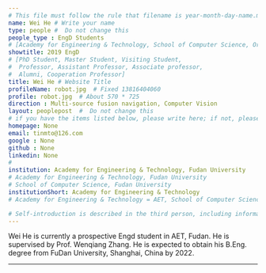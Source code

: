 ```yaml
---
# This file must follow the rule that filename is year-month-day-name.md .
name: Wei He # Write your name
type: people #  Do not change this
people_type : EngD Students
# [Academy for Engineering & Technology, School of Computer Science, Organizer]
showtitle: 2019 EngD
# [PhD Student, Master Student, Visiting Student,
#  Professor, Assistant Professor, Associate professor,
#  Alumni, Cooperation Professor]
title: Wei He # Website Title
profileName: robot.jpg  # Fixed 13816404060
profile: robot.jpg  # About 570 * 725
direction : Multi-source fusion navigation, Computer Vision
layout: peoplepost  #  Do not change this
# if you have the items listed below, please write here; if not, please write None.
homepage: None
email: tinmto@126.com
google : None
github : None
linkedin: None
# 
institution: Academy for Engineering & Technology, Fudan University
# Academy for Engineering & Technology, Fudan University
# School of Computer Science, Fudan University
institutionShort: Academy for Engineering & Technology
# Academy for Engineering & Technology = AET, School of Computer Science = SCS

# Self-introduction is described in the third person, including information such as educational experience
---
```


Wei He is currently a prospective Engd student in AET, Fudan. He is supervised by Prof. Wenqiang Zhang. He is expected to obtain his B.Eng. degree from FuDan University, Shanghai, China by 2022.

---
